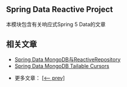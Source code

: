 ## Spring Data Reactive Project

本模块包含有关响应式Spring 5 Data的文章

## 相关文章

+ [Spring Data MongoDB与ReactiveRepository](docs/SpringData-MongoDB与ReactiveRepository.md)
+ [Spring Data MongoDB Tailable Cursors](docs/SpringData-MongoDB可尾游标.md)

- 更多文章： [[<-- prev]](../spring-data-mongodb-2/README.md)